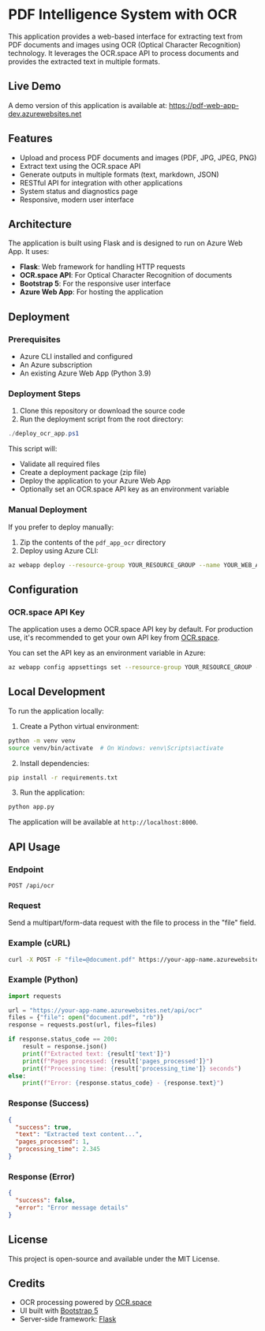 # PDF Intelligence System with OCR

This application provides a web-based interface for extracting text from PDF documents and images using OCR (Optical Character Recognition) technology. It leverages the OCR.space API to process documents and provides the extracted text in multiple formats.

## Live Demo
A demo version of this application is available at: https://pdf-web-app-dev.azurewebsites.net

## Features

- Upload and process PDF documents and images (PDF, JPG, JPEG, PNG)
- Extract text using the OCR.space API
- Generate outputs in multiple formats (text, markdown, JSON)
- RESTful API for integration with other applications
- System status and diagnostics page
- Responsive, modern user interface

## Architecture

The application is built using Flask and is designed to run on Azure Web App. It uses:

- **Flask**: Web framework for handling HTTP requests
- **OCR.space API**: For Optical Character Recognition of documents
- **Bootstrap 5**: For the responsive user interface
- **Azure Web App**: For hosting the application

## Deployment

### Prerequisites

- Azure CLI installed and configured
- An Azure subscription
- An existing Azure Web App (Python 3.9) 

### Deployment Steps

1. Clone this repository or download the source code
2. Run the deployment script from the root directory:

```powershell
./deploy_ocr_app.ps1
```

This script will:
- Validate all required files
- Create a deployment package (zip file)
- Deploy the application to your Azure Web App
- Optionally set an OCR.space API key as an environment variable

### Manual Deployment

If you prefer to deploy manually:

1. Zip the contents of the `pdf_app_ocr` directory
2. Deploy using Azure CLI:

```bash
az webapp deploy --resource-group YOUR_RESOURCE_GROUP --name YOUR_WEB_APP_NAME --src-path YOUR_ZIP_FILE --type zip
```

## Configuration

### OCR.space API Key

The application uses a demo OCR.space API key by default. For production use, it's recommended to get your own API key from [OCR.space](https://ocr.space/ocrapi/freekey).

You can set the API key as an environment variable in Azure:

```bash
az webapp config appsettings set --resource-group YOUR_RESOURCE_GROUP --name YOUR_WEB_APP_NAME --settings "OCR_API_KEY=YOUR_API_KEY"
```

## Local Development

To run the application locally:

1. Create a Python virtual environment:

```bash
python -m venv venv
source venv/bin/activate  # On Windows: venv\Scripts\activate
```

2. Install dependencies:

```bash
pip install -r requirements.txt
```

3. Run the application:

```bash
python app.py
```

The application will be available at `http://localhost:8000`.

## API Usage

### Endpoint

```
POST /api/ocr
```

### Request

Send a multipart/form-data request with the file to process in the "file" field.

### Example (cURL)

```bash
curl -X POST -F "file=@document.pdf" https://your-app-name.azurewebsites.net/api/ocr
```

### Example (Python)

```python
import requests

url = "https://your-app-name.azurewebsites.net/api/ocr"
files = {"file": open("document.pdf", "rb")}
response = requests.post(url, files=files)

if response.status_code == 200:
    result = response.json()
    print(f"Extracted text: {result['text']}")
    print(f"Pages processed: {result['pages_processed']}")
    print(f"Processing time: {result['processing_time']} seconds")
else:
    print(f"Error: {response.status_code} - {response.text}")
```

### Response (Success)

```json
{
  "success": true,
  "text": "Extracted text content...",
  "pages_processed": 1,
  "processing_time": 2.345
}
```

### Response (Error)

```json
{
  "success": false,
  "error": "Error message details"
}
```

## License

This project is open-source and available under the MIT License.

## Credits

- OCR processing powered by [OCR.space](https://ocr.space/)
- UI built with [Bootstrap 5](https://getbootstrap.com/)
- Server-side framework: [Flask](https://flask.palletsprojects.com/) 